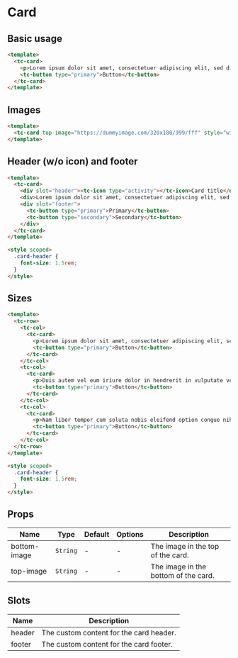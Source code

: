# Card

## Basic usage

```html
<template>
  <tc-card>
    <p>Lorem ipsum dolor sit amet, consectetuer adipiscing elit, sed diam nonummy nibh euismod tincidunt ut laoreet dolore magna aliquam erat volutpat. Ut wisi enim ad minim veniam, quis nostrud exerci tation ullamcorper suscipit lobortis nisl ut aliquip ex ea commodo consequat.</p>
    <tc-button type="primary">Button</tc-button>
  </tc-card>
</template>
```

## Images

```html
<template>
  <tc-card top-image="https://dummyimage.com/320x180/999/fff" style="width: 20rem;">Lorem ipsum dolor sit amet, consectetuer adipiscing elit, sed diam nonummy nibh euismod tincidunt ut laoreet dolore magna aliquam erat volutpat. Ut wisi enim ad minim veniam, quis nostrud exerci tation ullamcorper suscipit lobortis nisl ut aliquip ex ea commodo consequat.</tc-card>
</template>
```

## Header (w/o icon) and footer

```html
<template>
  <tc-card>
    <div slot="header"><tc-icon type="activity"></tc-icon>Card title</div>
    <div>Lorem ipsum dolor sit amet, consectetuer adipiscing elit, sed diam nonummy nibh euismod tincidunt ut laoreet dolore magna aliquam erat volutpat. Ut wisi enim ad minim veniam, quis nostrud exerci tation ullamcorper suscipit lobortis nisl ut aliquip ex ea commodo consequat.</div>
    <div slot="footer">
      <tc-button type="primary">Primary</tc-button>
      <tc-button type="secondary">Secondary</tc-button>
    </div>
  </tc-card>
</template>

<style scoped>
  .card-header {
    font-size: 1.5rem;
  }
</style>
```

## Sizes

```html
<template>
  <tc-row>
    <tc-col>
      <tc-card>
        <p>Lorem ipsum dolor sit amet, consectetuer adipiscing elit, sed diam nonummy nibh euismod tincidunt ut laoreet dolore magna aliquam erat volutpat. Ut wisi enim ad minim veniam, quis nostrud exerci tation ullamcorper suscipit lobortis nisl ut aliquip ex ea commodo consequat.</p>
        <tc-button type="primary">Button</tc-button>
      </tc-card>
    </tc-col>
    <tc-col>
      <tc-card>
        <p>Duis autem vel eum iriure dolor in hendrerit in vulputate velit esse molestie consequat, vel illum dolore eu feugiat nulla facilisis at vero eros et accumsan et iusto odio dignissim qui blandit praesent luptatum zzril delenit augue duis dolore te feugait nulla facilisi.</p>
        <tc-button type="primary">Button</tc-button>
      </tc-card>
    </tc-col>
    <tc-col>
      <tc-card>
        <p>Nam liber tempor cum soluta nobis eleifend option congue nihil imperdiet doming id quod mazim placerat facer possim assum. Typi non habent claritatem insitam; est usus legentis in iis qui facit eorum claritatem.</p>
        <tc-button type="primary">Button</tc-button>
      </tc-card>
    </tc-col>
  </tc-row>
</template>

<style scoped>
  .card-header {
    font-size: 1.5rem;
  }
</style>
```

## Props

| Name | Type | Default | Options | Description |
| --- | --- | --- | --- | --- |
| bottom-image | `String` | - | - | The image in the top of the card. |
| top-image | `String` | - | - | The image in the bottom of the card. |

## Slots

| Name | Description |
| --- | --- |
| header | The custom content for the card header. |
| footer | The custom content for the card footer. |
